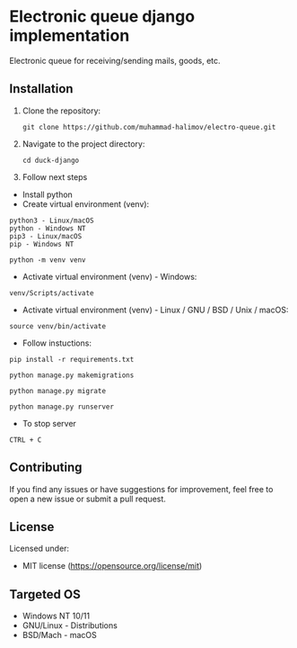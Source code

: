 # Electronic queue django implementation

Electronic queue for receiving/sending mails, goods, etc.

## Installation

1. Clone the repository:
   ```
   git clone https://github.com/muhammad-halimov/electro-queue.git
   ```

2. Navigate to the project directory:
   ```
   cd duck-django
   ```

3. Follow next steps

- Install python
- Create virtual environment (venv):
```
python3 - Linux/macOS
python - Windows NT
pip3 - Linux/macOS
pip - Windows NT
```
```
python -m venv venv
```
- Activate virtual environment (venv) - Windows:
```
venv/Scripts/activate
```
- Activate virtual environment (venv) - Linux / GNU / BSD / Unix / macOS:
```
source venv/bin/activate
```
- Follow instuctions:
```
pip install -r requirements.txt
```
```
python manage.py makemigrations
```
```
python manage.py migrate
```
```
python manage.py runserver
```
- To stop server
```
CTRL + C
```

## Contributing

If you find any issues or have suggestions for improvement, feel free to open a new issue or submit a pull request.

## License

Licensed under:

* MIT license (https://opensource.org/license/mit)

## Targeted OS

- Windows NT 10/11
- GNU/Linux - Distributions
- BSD/Mach - macOS
